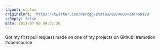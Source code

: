 ```yaml
---
layout: status
originalUrl: 'https://twitter.com/marcgg/status/88546084334469120'
isReply: false
date: 2011-07-06 09:53:26
---
```


Got my first pull request made on one of my projects on Github! #emotion #opensource
